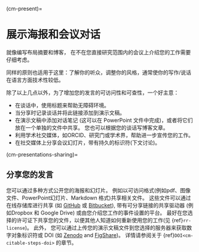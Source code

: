 (cm-present)=
# 展示海报和会议对话

就像编写布局摘要和博客， 在不在您直接研究范围内的会议上介绍您的工作需要仔细考虑。

同样的原则也适用于这里：了解你的听众，调整你的风格，通常使你的写作/说话在语言方面技术性较低。

除了以上几点以外，为了增加您的发言的可访问性和可查性，一个好主意：
* 在谈话中，使用标题来帮助无障碍环境。
* 当分享时记录谈话并将此链接添加到演示文稿。
* 在演示文稿中添加对话笔记 (这可以在 PowerPoint 文件中完成)，或者将它们放在一个单独的文件中共享。 您也可以根据您的谈话写博客文章。
* 利用学术社交媒体，如ORCID、研究门或学术界，帮助进一步宣传您的工作。
* 在社交媒体上分享会议幻灯片，带有持久的标识符(下文讨论)。

(cm-presentations-sharing)=
## 分享您的发言

您可以通过多种方式公开您的海报和幻灯片。 例如以可访问格式(例如pdf、图像文件、PowerPoint幻灯片、Markdown 格式)共享相关文件。 这些文件可以通过在线存储库进行共享 (如 [GitHub](https://github.com/) 或 [Bitbucket](https://bitbucket.org/)), 带有可分享链接的共享驱动器 (例如Dropbox 和 Google Drive) 或由您介绍您工作的事件设置的平台。 最好在您选择的许可证下共享您的文件，以便其他人知道如何重新使用您的工作(见 {ref}`rr-license`)。 此外， 您可以通过上传您的演示文稿文件到您选择的服务器来获取数字对象标识符或 DOI (如 [Zenodo](https://zenodo.org/) and [FigShare](https://figshare.com/))。 详情请参阅关于 {ref}`DOI<cm-citable-steps-doi>` 的章节。

